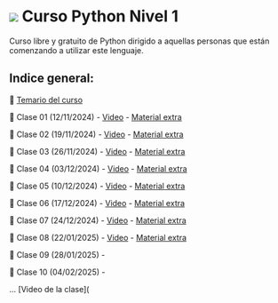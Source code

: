 #  <span><img src="https://img.shields.io/badge/Python-FFD43B?style=for-the-badge&logo=python&logoColor=blue"/></span>  Curso Python Nivel 1
Curso libre y gratuito de Python dirigido a aquellas personas que están comenzando a utilizar este lenguaje.

## Indice general:

📝 [Temario del curso](https://github.com/VintaBytes/Curso_Python_1/blob/main/temario.md)

🚀 Clase 01 (12/11/2024) - [Video](https://youtu.be/HvR10e8_wnk) - [Material extra](https://github.com/VintaBytes/Curso_Python_1/blob/main/Clase01/clase01.md)
  
🚀 Clase 02 (19/11/2024) - [Video](https://youtu.be/ox668EteVN0) - [Material extra](https://github.com/VintaBytes/Curso_Python_1/blob/main/Clase02/Clase%2002-Variables%20y%20operadores.pdf)
  
🚀 Clase 03 (26/11/2024) - [Video](https://youtu.be/2Ifre11jaeM) - [Material extra](https://github.com/VintaBytes/Curso_Python_1/blob/main/Clase03/Clase%2003-Ingreso%20de%20datos.pdf)

🚀 Clase 04 (03/12/2024) - [Video](https://youtu.be/W7bo4qVbvA4) - [Material extra](https://github.com/VintaBytes/Curso_Python_1/blob/main/Clase04/Clase%2004-Condicionales%20I.pdf)

🚀 Clase 05 (10/12/2024) - [Video](https://youtu.be/mn9MlBtRu6k) - [Material extra](https://github.com/VintaBytes/Curso_Python_1/blob/main/Clase05/Clase%2005-Bucle%20While.pdf)

🚀 Clase 06 (17/12/2024) - [Video](https://youtu.be/Qe3f2Qe0FhA) - [Material extra](https://github.com/VintaBytes/Curso_Python_1/blob/main/Clase06/Clase%2006-Bucle%20for.pdf)

🚀 Clase 07 (24/12/2024) - [Video](https://youtu.be/YuG8aAKnjfo) - [Material extra](https://github.com/VintaBytes/Curso_Python_1/blob/main/Clase07/Clase%2007-Listas%20y%20Tuplas%20I.pdf)

🚀 Clase 08 (22/01/2025) - [Video](https://youtu.be/4R0zO22sapk) - [Material extra](https://github.com/VintaBytes/Curso_Python_1/blob/main/Clase08/Clase%2008-Listas%20y%20Tuplas%20II.pdf)

🚀 Clase 09 (28/01/2025) - 

🚀 Clase 10 (04/02/2025) - 

...
[Video de la clase](
